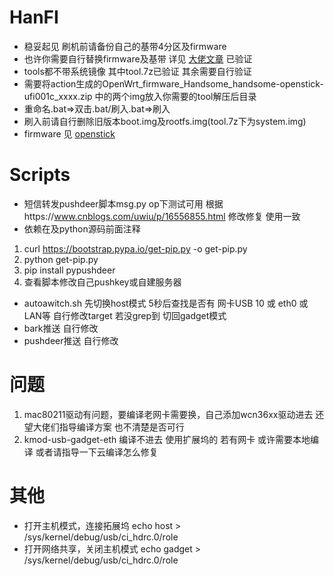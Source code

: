 # HanFI
* 稳妥起见 刷机前请备份自己的基带4分区及firmware
* 也许你需要自行替换firmware及基带 详见 [大佬文章](https://www.coolapk.com/feed/38895153) 已验证
* tools都不带系统镜像 其中tool.7z已验证 其余需要自行验证 
* 需要将action生成的OpenWrt_firmware_Handsome_handsome-openstick-ufi001c_xxxx.zip 中的两个img放入你需要的tool解压后目录
* 重命名.bat=>双击.bat/刷入.bat=>刷入 
* 刷入前请自行删除旧版本boot.img及rootfs.img(tool.7z下为system.img)
* firmware 见 [openstick](https://github.com/OpenStick/OpenStick/releases)
# Scripts
* 短信转发pushdeer脚本msg.py op下测试可用 根据https://www.cnblogs.com/uwiu/p/16556855.html 修改修复 使用一致
* 依赖在及python源码前面注释
1. curl https://bootstrap.pypa.io/get-pip.py -o get-pip.py
2. python get-pip.py
3. pip install pypushdeer
4. 查看脚本修改自己pushkey或自建服务器
* autoawitch.sh 先切换host模式 5秒后查找是否有 网卡USB 10 或 eth0 或 LAN等 自行修改target 若没grep到 切回gadget模式
* bark推送 自行修改
* pushdeer推送 自行修改
# 问题 
1. mac80211驱动有问题，要编译老网卡需要换，自己添加wcn36xx驱动进去 还望大佬们指导编译方案 也不清楚是否可行
2. kmod-usb-gadget-eth 编译不进去 使用扩展坞的 若有网卡 或许需要本地编译 或者请指导一下云编译怎么修复

# 其他
* 打开主机模式，连接拓展坞 echo host > /sys/kernel/debug/usb/ci_hdrc.0/role
* 打开网络共享，关闭主机模式 echo gadget > /sys/kernel/debug/usb/ci_hdrc.0/role
